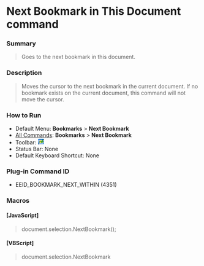 # Next Bookmark in This Document command

### Summary

> Goes to the next bookmark in this document.

### Description

> Moves the cursor to the next bookmark in the current document. If no bookmark exists on the current
> document, this command will not move the cursor.

### How to Run

- Default Menu: **Bookmarks** \> **Next Bookmark**
- [All Commands](../tools/all_commands): **Bookmarks** \> **Next Bookmark**
- Toolbar: ![](../../images/bookmarknextwithin.gif)
- Status Bar: None
- Default Keyboard Shortcut: None

### Plug-in Command ID

- EEID\_BOOKMARK\_NEXT\_WITHIN (4351)

### Macros

#### \[JavaScript\]

> document.selection.NextBookmark();

#### \[VBScript\]

> document.selection.NextBookmark
